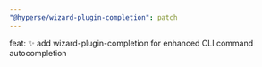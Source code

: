 ```yaml
---
"@hyperse/wizard-plugin-completion": patch
---
```


feat: ✨ add wizard-plugin-completion for enhanced CLI command autocompletion

